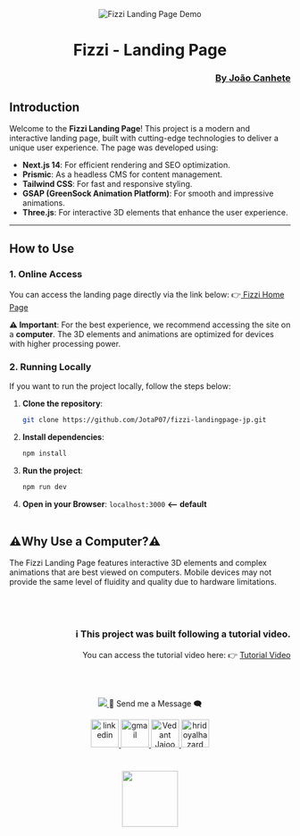 <div align="center">
    <img src="https://github.com/JotaP07/fizzi-landingpage-jp/blob/master/fizzi-gif.gif?raw=true" alt="Fizzi Landing Page Demo" />
</div>

<div align="center">
    <h1>
        Fizzi - Landing Page
    </h1> 
    <div align="end">
        <h3>
            <a href="https://github.com/JotaP07" target="_blank">
                By João Canhete
            </a>
        </h3>
    </div>
</div>


## **Introduction**

Welcome to the **Fizzi Landing Page**! This project is a modern and interactive landing page, built with cutting-edge technologies to deliver a unique user experience. The page was developed using:

- **Next.js 14**: For efficient rendering and SEO optimization.
- **Prismic**: As a headless CMS for content management.
- **Tailwind CSS**: For fast and responsive styling.
- **GSAP (GreenSock Animation Platform)**: For smooth and impressive animations.
- **Three.js**: For interactive 3D elements that enhance the user experience.

---

## **How to Use**

### **1. Online Access**
You can access the landing page directly via the link below: 
👉<a href="https://fizzi-landingpage-jp.vercel.app/"> Fizzi Home Page </a>

**⚠️ Important**: For the best experience, we recommend accessing the site on a **computer**. The 3D elements and animations are optimized for devices with higher processing power.


### **2. Running Locally**
If you want to run the project locally, follow the steps below:

1. **Clone the repository**:
   ```bash
   git clone https://github.com/JotaP07/fizzi-landingpage-jp.git
   
2. **Install dependencies**:
   ```bash
   npm install
   
3. **Run the project**:
   ```bash
   npm run dev
   
4. **Open in your Browser**:  ``` localhost:3000 ```  **<-- default**
<br></br>

## **⚠️Why Use a Computer?⚠️**
The Fizzi Landing Page features interactive 3D elements and complex animations that are best viewed on computers.
Mobile devices may not provide the same level of fluidity and quality due to hardware limitations.
<br></br>
<br></br>

<div align="end">
    <h3>ℹ️ This project was built following a tutorial video.</h3>
You can access the tutorial video here:
👉 <a  href="https://www.youtube.com/watch?v=RKQqrNyAC6k&t=19030s">Tutorial Video</a>
</div>

<br></br>


<p align="center">
   <a href="https://github.com/DenverCoder1/readme-typing-svg">
    <img src="https://readme-typing-svg.herokuapp.com?font=Cairo+Play&color=D3D3D3&size=40&center=true&vCenter=true&width=1000&height=80&lines=-+Hey,+Do+You+Want+to+Talk+to+Me?+-;-+Contact+Profiles+Below+-;-+I+Hope+You+Liked+My+Profile!+ッ+-;++;">
  </a>
   💬 Send me a Message 🗨️
</p>
<p align="center">
  <a href="https://www.linkedin.com/in/joão-pedro-canhete-34460b236/" target="_blank">
    <img src="https://user-images.githubusercontent.com/88904952/234979284-68c11d7f-1acc-4f0c-ac78-044e1037d7b0.png" alt="linkedin" height="50" width="50" />
  </a>
  <a href="mailto:jpcanhete.contact@gmail.com" target="_blank">
    <img src="https://github.com/Mo-Alsehli/Mo-Alsehli/assets/98949843/6d935082-a6bb-4f5d-be13-87b821d8421c" alt="gmail" height="50" width="50" />
  </a>
  <a href="https://x.com/JpDev_" target="_blank">
    <img alt="Vedant Jajoo Twitter" width="50" src="https://raw.githubusercontent.com/edent/SuperTinyIcons/099dc12b59179d07d534069bc8551718f786d91a/images/svg/twitter.svg" />
  </a>
  <a href="https://www.instagram.com/joao.canhete/" target="_blank">
    <img src="https://raw.githubusercontent.com/rahuldkjain/github-profile-readme-generator/master/src/images/icons/Social/instagram.svg" alt="hridoyalhazard" height="50" width="50" />
  </a>
</p>
<h1 align="center"></h1>
<p align="center">
   <img src="https://github.com/JotaP07/JotaP07/blob/master/logoAtt.png" width="100" > 
</p>
